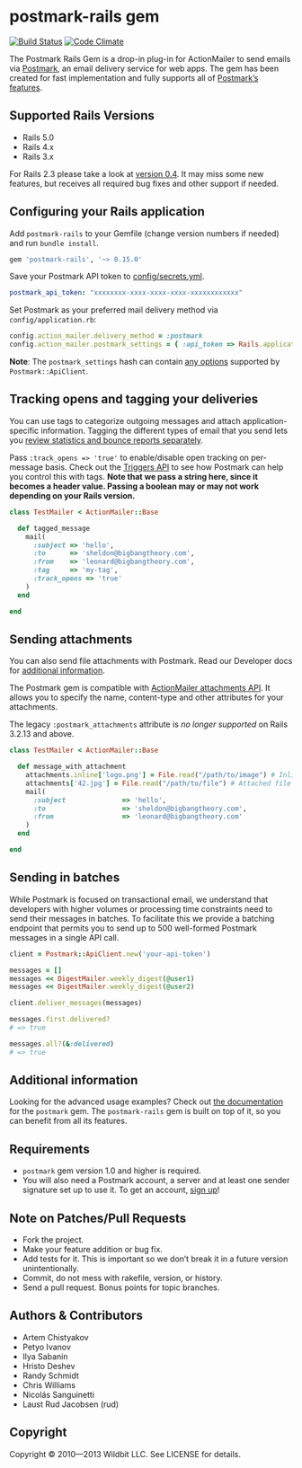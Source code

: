 # postmark-rails gem

[![Build Status](https://travis-ci.org/wildbit/postmark-rails.svg?branch=master)](https://travis-ci.org/wildbit/postmark-rails) [![Code Climate](https://codeclimate.com/github/wildbit/postmark-rails/badges/gpa.svg)](https://codeclimate.com/github/wildbit/postmark-rails)

The Postmark Rails Gem is a drop-in plug-in for ActionMailer to send emails via [Postmark](https://postmarkapp.com), an email delivery service for web apps. The gem has been created for fast implementation and fully supports all of [Postmark’s features](https://postmarkapp.com/why).

## Supported Rails Versions

* Rails 5.0
* Rails 4.x
* Rails 3.x

For Rails 2.3 please take a look at [version 0.4](https://github.com/wildbit/postmark-rails/tree/v0.4.2). It may miss some new features, but receives all required bug fixes and other support if needed.

## Configuring your Rails application

Add `postmark-rails` to your Gemfile (change version numbers if needed) and run `bundle install`.

``` ruby
gem 'postmark-rails', '~> 0.15.0'
```

Save your Postmark API token to [config/secrets.yml](http://guides.rubyonrails.org/4_1_release_notes.html#config-secrets-yml).

``` yaml
postmark_api_token: "xxxxxxxx-xxxx-xxxx-xxxx-xxxxxxxxxxxx"
```

Set Postmark as your preferred mail delivery method via `config/application.rb`:

``` ruby
config.action_mailer.delivery_method = :postmark
config.action_mailer.postmark_settings = { :api_token => Rails.application.secrets.postmark_api_token }
```

**Note**: The `postmark_settings` hash can contain [any options](https://github.com/wildbit/postmark-gem#communicating-with-the-api) supported by `Postmark::ApiClient`.

## Tracking opens and tagging your deliveries

You can use tags to categorize outgoing messages and attach application-specific information. Tagging the different types of email that you send lets you [review statistics and bounce reports separately](http://developer.postmarkapp.com/developer-build.html#message-format).

Pass `:track_opens => 'true'` to enable/disable open tracking on per-message basis. Check out the [Triggers API](https://github.com/wildbit/postmark-gem/wiki/The-Triggers-API-Support) to see how Postmark can help you control this with tags. **Note that we pass a string here, since it becomes a header value. Passing a boolean may or may not work depending on your Rails version.**

``` ruby
class TestMailer < ActionMailer::Base

  def tagged_message
    mail(
      :subject => 'hello',
      :to      => 'sheldon@bigbangtheory.com',
      :from    => 'leonard@bigbangtheory.com',
      :tag     => 'my-tag',
      :track_opens => 'true'
    )
  end

end
```

## Sending attachments

You can also send file attachments with Postmark. Read our Developer docs for [additional information](http://developer.postmarkapp.com/developer-build.html#attachments).

The Postmark gem is compatible with [ActionMailer attachments API](http://api.rubyonrails.org/classes/ActionMailer/Base.html#method-i-attachments). It allows you to specify the name, content-type and other attributes for your attachments.

The legacy `:postmark_attachments` attribute is *no longer supported* on Rails 3.2.13 and above.

``` ruby
class TestMailer < ActionMailer::Base

  def message_with_attachment
    attachments.inline['logo.png'] = File.read("/path/to/image") # Inline image
    attachments['42.jpg'] = File.read("/path/to/file") # Attached file
    mail(
      :subject              => 'hello',
      :to                   => 'sheldon@bigbangtheory.com',
      :from                 => 'leonard@bigbangtheory.com'
    )
  end

end
```

## Sending in batches

While Postmark is focused on transactional email, we understand that developers
with higher volumes or processing time constraints need to send their messages
in batches. To facilitate this we provide a batching endpoint that permits you
to send up to 500 well-formed Postmark messages in a single API call.

``` ruby
client = Postmark::ApiClient.new('your-api-token')

messages = []
messages << DigestMailer.weekly_digest(@user1)
messages << DigestMailer.weekly_digest(@user2)

client.deliver_messages(messages)

messages.first.delivered?
# => true

messages.all?(&:delivered)
# => true
```

## Additional information

Looking for the advanced usage examples? Check out [the documentation](https://github.com/wildbit/postmark-gem/blob/master/README.md) for the `postmark` gem. The `postmark-rails` gem is built on top of it, so you can benefit from all its features.

## Requirements

* `postmark` gem version 1.0 and higher is required.
* You will also need a Postmark account, a server and at least one sender signature set up to use it. To get an account, [sign up](https://postmarkapp.com/sign_up)!


## Note on Patches/Pull Requests

* Fork the project.
* Make your feature addition or bug fix.
* Add tests for it. This is important so we don’t break it in a future version unintentionally.
* Commit, do not mess with rakefile, version, or history.
* Send a pull request. Bonus points for topic branches.

## Authors & Contributors

* Artem Chistyakov
* Petyo Ivanov
* Ilya Sabanin
* Hristo Deshev
* Randy Schmidt
* Chris Williams
* Nicolás Sanguinetti
* Laust Rud Jacobsen (rud)

## Copyright

Copyright © 2010—2013 Wildbit LLC. See LICENSE for details.
